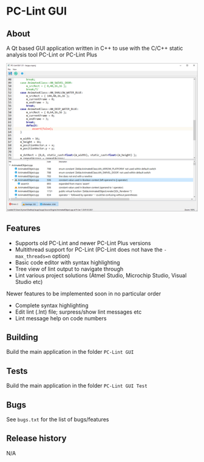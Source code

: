 # **PC-Lint GUI**

## About

A Qt based GUI application written in C++ to use with the C/C++ static analysis tool PC-Lint or PC-Lint Plus

![alt text](Screens/000.png)

## Features

* Supports old PC-Lint and newer PC-Lint Plus versions
* Multithread support for PC-Lint (PC-Lint does not have the `-max_threads=n` option)
* Basic code editor with syntax highlighting
* Tree view of lint output to navigate through
* Lint various project solutions (Atmel Studio, Microchip Studio, Visual Studio etc)

Newer features to be implemented soon in no particular order

* Complete syntax highlighting
* Edit lint (.lnt) file; surpress/show lint messages etc
* Lint message help on code numbers

## Building

Build the main application in the folder `PC-Lint GUI` 

## Tests

Build the main application in the folder `PC-Lint GUI Test`

## Bugs

See `bugs.txt` for the list of bugs/features

## Release history

N/A 
